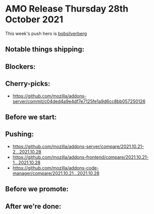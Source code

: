 # AMO Release Thursday 28th October 2021

This week's push hero is [bobsilverberg](https://github.com/bobsilverberg)

## Notable things shipping:

## Blockers:

## Cherry-picks:

- https://github.com/mozilla/addons-server/commit/c04ded4a9e4df7e7125fe1a9d6cc8bb057250126

## Before we start:

## Pushing:

- https://github.com/mozilla/addons-server/compare/2021.10.21-2...2021.10.28
- https://github.com/mozilla/addons-frontend/compare/2021.10.21-1...2021.10.28
- https://github.com/mozilla/addons-code-manager/compare/2021.10.21...2021.10.28

## Before we promote:

## After we're done:
